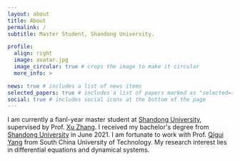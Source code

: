 ```yaml
---
layout: about
title: About
permalink: /
subtitle: Master Student, Shandong University.

profile:
  align: right
  image: avatar.jpg
  image_circular: true # crops the image to make it circular
  more_info: >

news: true # includes a list of news items
selected_papers: true # includes a list of papers marked as "selected={true}"
social: true # includes social icons at the bottom of the page
---
```


I am currently a fianl-year master student at <a href="https://www.sdu.edu.cn/">Shandong University</a>, supervised by Prof. <a href="https://math.wh.sdu.edu.cn/new_rw-content-js.jsp?urltype=news.NewsContentUrl&wbtreeid=1013&wbnewsid=5960">Xu Zhang</a>. I received my bachelor's degree from <a href="https://www.sdu.edu.cn/">Shandong University</a> in June 2021. I am fortunate to work with Prof. <a href="https://www2.scut.edu.cn/math/2017/1227/c14582a242258/page.htm">Qigui Yang</a> from South China University of Technology. My research interest lies in differential equations and dynamical systems.
